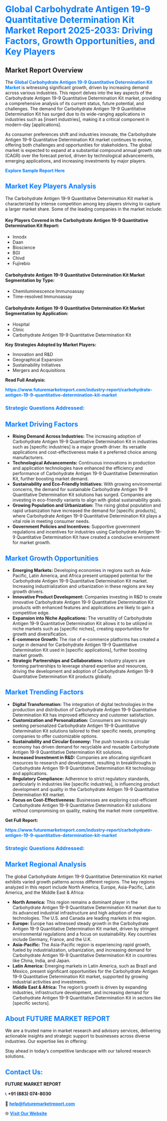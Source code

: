 <h1 style="color: #007BFF;">Global Carbohydrate Antigen 19-9 Quantitative Determination Kit Market Report 2025-2033: Driving Factors, Growth Opportunities, and Key Players</h1>

<section id="overview">
<h2>Market Report Overview</h2>
<p>The <a href="https://www.futuremarketreport.com/industry-report/carbohydrate-antigen-19-9-quantitative-determination-kit-market" style="color: #007BFF; text-decoration: none;"><strong>Global Carbohydrate Antigen 19-9 Quantitative Determination Kit Market</strong></a> is witnessing significant growth, driven by increasing demand across various industries. This report delves into the key aspects of the Carbohydrate Antigen 19-9 Quantitative Determination Kit market, providing a comprehensive analysis of its current status, future potential, and challenges. The demand for Carbohydrate Antigen 19-9 Quantitative Determination Kit has surged due to its wide-ranging applications in industries such as [insert industries], making it a critical component in modern-day [applications].</p>
<p>As consumer preferences shift and industries innovate, the Carbohydrate Antigen 19-9 Quantitative Determination Kit market continues to evolve, offering both challenges and opportunities for stakeholders. The global market is expected to expand at a substantial compound annual growth rate (CAGR) over the forecast period, driven by technological advancements, emerging applications, and increasing investments by major players.</p>
</section>

<section id="overview">
<p><a href="https://www.futuremarketreport.com/request-sample/reportId=123755" style="color: #007BFF; text-decoration: none;"><strong>Explore Sample Report Here</strong></a></p>
</section>

<section id="key-players">
<h2 style="color: #007BFF;">Market Key Players Analysis</h2>
<p>The Carbohydrate Antigen 19-9 Quantitative Determination Kit market is characterized by intense competition among key players striving to capture a larger market share. Some of the leading companies in the market include:</p>
<h4>Key Players Covered in the Carbohydrate Antigen 19-9 Quantitative Determination Kit Report:</h4>
<ul><li>Innodx</li><li>Daan</li><li>Bioscience</li><li>BGI</li><li>Chivd</li><li>Fujirebio</li></ul>
<h4>Carbohydrate Antigen 19-9 Quantitative Determination Kit Market Segmentation by Type:</h4>
<ul><li>Chemiluminescence Immunoassay</li><li>Time-resolved Immunoassay</li></ul>

<h4>Carbohydrate Antigen 19-9 Quantitative Determination Kit Market Segmentation by Application:</h4>
<ul><li>Hospital</li><li>Clinic</li><li>Carbohydrate Antigen 19-9 Quantitative Determination Kit</li></ul>
<p><strong>Key Strategies Adopted by Market Players:</strong></p>
<ul>
<li>Innovation and R&D</li>
<li>Geographical Expansion</li>
<li>Sustainability Initiatives</li>
<li>Mergers and Acquisitions</li>
</ul>
</section>

<section>
<p><strong>Read Full Analysis: </strong></p><a href="https://www.futuremarketreport.com/industry-report/carbohydrate-antigen-19-9-quantitative-determination-kit-market" style="color: #007BFF; text-decoration: none;"><strong>https://www.futuremarketreport.com/industry-report/carbohydrate-antigen-19-9-quantitative-determination-kit-market</strong></a>
<h3 style="color: #007BFF;">Strategic Questions Addressed:</h3>
</section>

<section id="driving-factors">
<h2 style="color: #007BFF;">Market Driving Factors</h2>
<ul>
<li><strong>Rising Demand Across Industries:</strong> The increasing adoption of Carbohydrate Antigen 19-9 Quantitative Determination Kit in industries such as [specific industries] is a major growth driver. Its versatile applications and cost-effectiveness make it a preferred choice among manufacturers.</li>
<li><strong>Technological Advancements:</strong> Continuous innovations in production and application technologies have enhanced the efficiency and performance of Carbohydrate Antigen 19-9 Quantitative Determination Kit, further boosting market demand.</li>
<li><strong>Sustainability and Eco-Friendly Initiatives:</strong> With growing environmental concerns, the demand for sustainable Carbohydrate Antigen 19-9 Quantitative Determination Kit solutions has surged. Companies are investing in eco-friendly variants to align with global sustainability goals.</li>
<li><strong>Growing Population and Urbanization:</strong> The rising global population and rapid urbanization have increased the demand for [specific products], where Carbohydrate Antigen 19-9 Quantitative Determination Kit plays a vital role in meeting consumer needs.</li>
<li><strong>Government Policies and Incentives:</strong> Supportive government regulations and incentives for industries using Carbohydrate Antigen 19-9 Quantitative Determination Kit have created a conducive environment for market growth.</li>
</ul>
</section>

<section id="growth-opportunities">
<h2 style="color: #007BFF;">Market Growth Opportunities</h2>
<ul>
<li><strong>Emerging Markets:</strong> Developing economies in regions such as Asia-Pacific, Latin America, and Africa present untapped potential for the Carbohydrate Antigen 19-9 Quantitative Determination Kit market. Increasing industrialization and urbanization in these regions are key growth drivers.</li>
<li><strong>Innovative Product Development:</strong> Companies investing in R&D to create innovative Carbohydrate Antigen 19-9 Quantitative Determination Kit products with enhanced features and applications are likely to gain a competitive edge.</li>
<li><strong>Expansion into Niche Applications:</strong> The versatility of Carbohydrate Antigen 19-9 Quantitative Determination Kit allows it to be utilized in niche markets such as [specific niches], creating opportunities for growth and diversification.</li>
<li><strong>E-commerce Growth:</strong> The rise of e-commerce platforms has created a surge in demand for Carbohydrate Antigen 19-9 Quantitative Determination Kit used in [specific applications], further boosting market growth.</li>
<li><strong>Strategic Partnerships and Collaborations:</strong> Industry players are forming partnerships to leverage shared expertise and resources, driving the development and adoption of Carbohydrate Antigen 19-9 Quantitative Determination Kit products globally.</li>
</ul>
</section>

<section id="trending-factors">
<h2 style="color: #007BFF;">Market Trending Factors</h2>
<ul>
<li><strong>Digital Transformation:</strong> The integration of digital technologies in the production and distribution of Carbohydrate Antigen 19-9 Quantitative Determination Kit has improved efficiency and customer satisfaction.</li>
<li><strong>Customization and Personalization:</strong> Consumers are increasingly seeking personalized Carbohydrate Antigen 19-9 Quantitative Determination Kit solutions tailored to their specific needs, prompting companies to offer customizable options.</li>
<li><strong>Sustainability and Circular Economy:</strong> The push towards a circular economy has driven demand for recyclable and reusable Carbohydrate Antigen 19-9 Quantitative Determination Kit solutions.</li>
<li><strong>Increased Investment in R&D:</strong> Companies are allocating significant resources to research and development, resulting in breakthroughs in Carbohydrate Antigen 19-9 Quantitative Determination Kit technology and applications.</li>
<li><strong>Regulatory Compliance:</strong> Adherence to strict regulatory standards, particularly in industries like [specific industries], is influencing product development and quality in the Carbohydrate Antigen 19-9 Quantitative Determination Kit market.</li>
<li><strong>Focus on Cost-Effectiveness:</strong> Businesses are exploring cost-efficient Carbohydrate Antigen 19-9 Quantitative Determination Kit solutions without compromising on quality, making the market more competitive.</li>
</ul>
</section>

<section>
<p><strong>Get Full Report: </strong></p><a href="https://www.futuremarketreport.com/industry-report/carbohydrate-antigen-19-9-quantitative-determination-kit-market" style="color: #007BFF; text-decoration: none;"><strong>https://www.futuremarketreport.com/industry-report/carbohydrate-antigen-19-9-quantitative-determination-kit-market</strong></a>
<h3 style="color: #007BFF;">Strategic Questions Addressed:</h3>
</section>


<section id="regional-analysis">
<h2 style="color: #007BFF;">Market Regional Analysis</h2>
<p>The global Carbohydrate Antigen 19-9 Quantitative Determination Kit market exhibits varied growth patterns across different regions. The key regions analyzed in this report include North America, Europe, Asia-Pacific, Latin America, and the Middle East & Africa:</p>
<ul>
<li><strong>North America:</strong> This region remains a dominant player in the Carbohydrate Antigen 19-9 Quantitative Determination Kit market due to its advanced industrial infrastructure and high adoption of new technologies. The U.S. and Canada are leading markets in this region.</li>
<li><strong>Europe:</strong> Europe has witnessed steady growth in the Carbohydrate Antigen 19-9 Quantitative Determination Kit market, driven by stringent environmental regulations and a focus on sustainability. Key countries include Germany, France, and the U.K.</li>
<li><strong>Asia-Pacific:</strong> The Asia-Pacific region is experiencing rapid growth, fueled by industrialization, urbanization, and increasing demand for Carbohydrate Antigen 19-9 Quantitative Determination Kit in countries like China, India, and Japan.</li>
<li><strong>Latin America:</strong> Emerging markets in Latin America, such as Brazil and Mexico, present significant opportunities for the Carbohydrate Antigen 19-9 Quantitative Determination Kit market, supported by growing industrial activities and investments.</li>
<li><strong>Middle East & Africa:</strong> The region’s growth is driven by expanding industries, infrastructure development, and increasing demand for Carbohydrate Antigen 19-9 Quantitative Determination Kit in sectors like [specific sectors].</li>
</ul>
</section>

<footer>
<h2 style="color: #007BFF;">About FUTURE MARKET REPORT</h2>
<p>We are a trusted name in market research and advisory services, delivering actionable insights and strategic support to businesses across diverse industries. Our expertise lies in offering:</p>

<p>Stay ahead in today’s competitive landscape with our tailored research solutions.</p>

<h2 style="color: #007BFF;">Contact Us:</h2>
<p><strong>FUTURE MARKET REPORT</strong></p>
<p>📞 <strong>+91 (883) 074-8030</strong></p>
<p>📧 <strong><a href="mailto:help@futuremarketreport.com" style="color: #007BFF;">help@futuremarketreport.com</a></strong></p>
<p>🌐 <strong><a href="https://www.futuremarketreport.com/" style="color: #007BFF;">Visit Our Website</a></strong></p>
</footer>